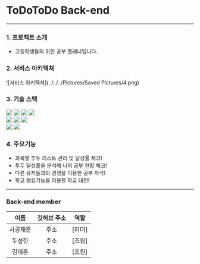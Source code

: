 # ToDoToDo Back-end

---

### 1. 프로젝트 소개
- 고등학생들의  위한 공부 플래너입니다.
###  2. 서비스 아키텍쳐

   ![서비스 아키텍쳐](../../../Pictures/Saved Pictures/4.png)


### 3. 기술 스택

   <div>
   <img src="https://img.shields.io/badge/java-007396?style=for-the-badge&logo=java&logoColor=white">
   <img src="https://img.shields.io/badge/mysql-4479A1?style=for-the-badge&logo=mysql&logoColor=white">   
   <img src="https://img.shields.io/badge/springboot-6DB33F?style=for-the-badge&logo=springboot&logoColor=white">
   <img src="https://img.shields.io/badge/linux-FCC624?style=for-the-badge&logo=linux&logoColor=black">
   <br>

   <img src="https://img.shields.io/badge/amazonaws-232F3E?style=for-the-badge&logo=amazonaws&logoColor=white">
   <img src="https://img.shields.io/badge/github-181717?style=for-the-badge&logo=github&logoColor=white">
   <img src="https://img.shields.io/badge/git-F05032?style=for-the-badge&logo=git&logoColor=white">
   <br>

   <img src="https://img.shields.io/badge/gradle-02303A?style=for-the-badge&logo=gradle&logoColor=white">
   <img src="https://img.shields.io/badge/amazonS3-4053D6?style=for-the-badge&logo=Amazon S3&logoColor=white">
   <br>
    </div>

### 4. 주요기능
- 과목별 투두 리스트 관리 및 달성률 체크!
- 투두 달성률을 분석해 나의 공부 현황 체크!
- 다른 유저들과의 경쟁을 이용한 공부 자극!
- 학교 랭킹기능을 이용한 학교 대전!
***
### Back-end member

|  이름  | 깃허브 주소 |  역할  |
|:----:|:------:|:----:|
| 사공재준 |   주소   | [리더] |
| 두성한  |   주소   | [조원] |
| 김태훈  |   주소   | [조원] |

